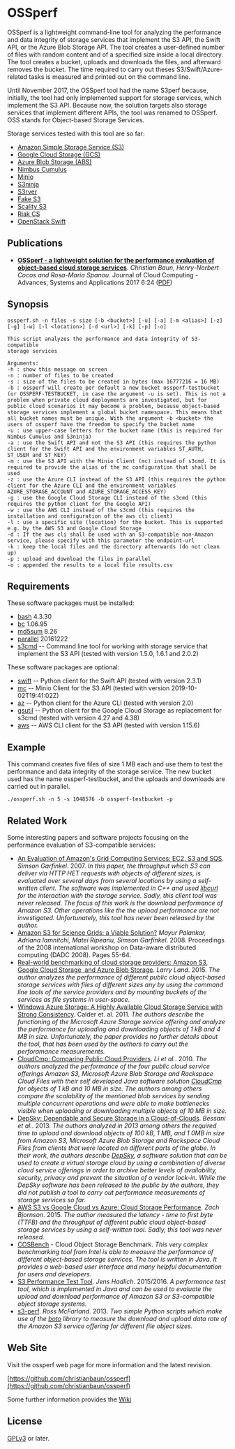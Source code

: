 # OSSperf

OSSperf is a lightweight command-line tool for analyzing the performance and data integrity of storage services that implement the S3 API, the Swift API, or the Azure Blob Storage API. The tool creates a user-defined number of files with random content and of a specified size inside a local directory. The tool creates a bucket, uploads and downloads the files, and afterward removes the bucket. The time required to carry out theses S3/Swift/Azure-related tasks is measured and printed out on the command line.

Until November 2017, the OSSperf tool had the name S3perf because, initially, the tool had only implemented support for storage services, which implement the S3 API. Because now, the solution targets also storage services that implement different APIs, the tool was renamed to OSSperf. OSS stands for Object-based Storage Services.

Storage services tested with this tool are so far:
- [Amazon Simple Storage Service (S3)](https://aws.amazon.com/s3/)
- [Google Cloud Storage (GCS)](https://cloud.google.com/storage/)
- [Azure Blob Storage (ABS)](https://azure.microsoft.com/de-de/services/storage/blobs/)
- [Nimbus Cumulus](https://github.com/nimbusproject/nimbus)
- [Minio](https://github.com/minio/minio)
- [S3ninja](https://github.com/scireum/s3ninja/)
- [S3rver](https://github.com/jamhall/s3rver/)
- [Fake S3](https://github.com/jubos/fake-s3)
- [Scality S3](https://github.com/scality/S3)
- [Riak CS](https://github.com/basho/riak_cs)
- [OpenStack Swift](https://github.com/openstack/swift)

## Publications

- [**OSSperf - a lightweight solution for the performance evaluation of object-based cloud storage services**](https://journalofcloudcomputing.springeropen.com/articles/10.1186/s13677-017-0096-x). *Christian Baun, Henry-Norbert Cocos and Rosa-Maria Spanou*. Journal of Cloud Computing - Advances, Systems and Applications 2017 6:24 ([PDF](https://journalofcloudcomputing.springeropen.com/track/pdf/10.1186/s13677-017-0096-x))

## Synopsis

    ossperf.sh -n files -s size [-b <bucket>] [-u] [-a] [-m <alias>] [-z] [-g] [-w] [-l <location>] [-d <url>] [-k] [-p] [-o]

    This script analyzes the performance and data integrity of S3-compatible
    storage services 

    Arguments:
    -h : show this message on screen
    -n : number of files to be created
    -s : size of the files to be created in bytes (max 16777216 = 16 MB)
    -b : ossperf will create per default a new bucket ossperf-testbucket (or OSSPERF-TESTBUCKET, in case the argument -u is set). This is not a problem when private cloud deployments are investigated, but for public cloud scenarios it may become a problem, because object-based storage services implement a global bucket namespace. This means that all bucket names must be unique. With the argument -b <bucket> the users of ossperf have the freedom to specify the bucket name
    -u : use upper-case letters for the bucket name (this is required for Nimbus Cumulus and S3ninja)
    -a : use the Swift API and not the S3 API (this requires the python client for the Swift API and the environment variables ST_AUTH, ST_USER and ST_KEY)
    -m : use the S3 API with the Minio Client (mc) instead of s3cmd. It is required to provide the alias of the mc configuration that shall be used
    -z : use the Azure CLI instead of the S3 API (this requires the python client for the Azure CLI and the environment variables AZURE_STORAGE_ACCOUNT and AZURE_STORAGE_ACCESS_KEY)
    -g : use the Google Cloud Storage CLI instead of the s3cmd (this requires the python client for the Google API)
    -w : use the AWS CLI instead of the s3cmd (this requires the installation and configuration of the aws cli client)
    -l : use a specific site (location) for the bucket. This is supported e.g. by the AWS S3 and Google Cloud Storage
    -d : If the aws cli shall be used with an S3-compatible non-Amazon service, please specify with this parameter the endpoint-url
    -k : keep the local files and the directory afterwards (do not clean up)
    -p : upload and download the files in parallel
    -o : appended the results to a local file results.csv

## Requirements

These software packages must be installed:

- [bash](https://www.gnu.org/software/bash/) 4.3.30
- [bc](https://www.gnu.org/software/bc/) 1.06.95
- [md5sum](https://www.gnu.org/software/coreutils/) 8.26
- [parallel](https://www.gnu.org/software/parallel/) 20161222
- [s3cmd](https://github.com/s3tools/s3cmd) -- Command line tool for working with storage service that implement the S3 API (tested with version 1.5.0, 1.6.1 and 2.0.2)

These software packages are optional:

- [swift](https://github.com/openstack/python-swiftclient) -- Python client for the Swift API (tested with version 2.3.1)
- [mc](https://github.com/minio/mc) -- Minio Client for the S3 API (tested with version 2019-10-02T19:41:02Z)
- [az](https://github.com/Azure/azure-cli) -- Python client for the Azure CLI (tested with version 2.0)
- [gsutil](https://github.com/GoogleCloudPlatform/gsutil) -- Python client for the Google Cloud Storage as replacement for s3cmd (tested with version 4.27 and 4.38)
- [aws](https://github.com/aws/aws-cli) -- AWS CLI client for the S3 API (tested with version 1.15.6)

## Example

This command creates five files of size 1 MB each and use them to test the performance and data integrity of the storage service. The new bucket used has the name ossperf-testbucket, and the uploads and downloads are carried out in parallel.

`./ossperf.sh -n 5 -s 1048576 -b ossperf-testbucket -p`

## Related Work

Some interesting papers and software projects focusing on the performance evaluation of S3-compatible services:

- [An Evaluation of Amazon's Grid Computing Services: EC2, S3 and SQS](https://dash.harvard.edu/bitstream/handle/1/24829568/tr-08-07.pdf). *Simson Garfinkel*. 2007. *In this paper, the throughput which S3 can deliver via HTTP HET requests with objects of different sizes, is evaluated over several days from several locations by using a self-written client. The software was implemented in C++ and used [libcurl](https://curl.haxx.se/libcurl/) for the interaction with the storage service. Sadly, this client tool was never released. The focus of this work is the download performance of Amazon S3. Other operations like the the upload performance are not investigated. Unfortunately, this tool has never been released by the author.*
- [Amazon S3 for Science Grids: a Viable Solution?](http://dl.acm.org/citation.cfm?id=1383526) *Mayur Palankar, Adriana Iamnitchi, Matei Ripeanu, Simson Garfinkel*. 2008. Proceedings of the 2008 international workshop on Data-aware distributed computing (DADC 2008). Pages 55-64.
- [Real-world benchmarking of cloud storage providers: Amazon S3, Google Cloud Storage, and Azure Blob Storage](https://lg.io/2015/10/25/real-world-benchmarking-of-s3-azure-google-cloud-storage.html). *Larry Land*. 2015. *The author analyzes the performance of different public cloud object-based storage services with files of different sizes any by using the command line tools of the service providers and by mounting buckets of the services as file systems in user-space.* 
- [Windows Azure Storage: A Highly Available Cloud Storage Service with Strong Consistency](http://citeseerx.ist.psu.edu/viewdoc/download?doi=10.1.1.229.3906&rep=rep1&type=pdf). Calder et. al. 2011. *The authors describe the functioning of the Microsoft Azure Storage service offering and analyze the performance for uploading and downloading objects of 1 kB and 4 MB in size. Unfortunately, the paper provides no further details about the tool, that has been used by the authors to carry out the perforamance measurements.*
- [CloudCmp: Comparing Public Cloud Providers](http://conferences.sigcomm.org/imc/2010/papers/p1.pdf). *Li et al.*. 2010. *The authors analyzed the performance of the four public cloud service offerings Amazon S3, Microsoft Azure Blob Storage and Rackspace Cloud Files with their self developed Java software solution [CloudCmp](https://github.com/angl/cloudcmp) for objects of 1 kB and 10 MB in size. The authors among others compare the scalability of the mentioned blob services by sending multiple concurrent operations and were able to make bottlenecks visible when uploading or downloading multiple objects of 10 MB in size.* 
- [DepSky: Dependable and Secure Storage in a Cloud-of-Clouds](http://www.gsd.inesc-id.pt/~mpc/pubs/depsky-TOS-2013.pdf). *Bessani et al.*. 2013. *The authors analyzed in 2013 among others the required time to upload and download objects of 100 kB, 1 MB, and 1 0MB in size from Amazon S3, Microsoft Azure Blob Storage and Rackspace Cloud Files from clients that were located on different parts of the globe. In their work, the authors describe [DepSky](https://github.com/cloud-of-clouds/depsky), a software solution that can be used to create a virtual storage cloud by using a combination of diverse cloud service offerings in order to archive better levels of availability, security, privacy and prevent the situation of a vendor lock-in. While the DepSky software has been released to the public by the authors, they did not publish a tool to carry out performance measurements of storage services so far.*
- [AWS S3 vs Google Cloud vs Azure: Cloud Storage Performance](http://blog.zachbjornson.com/2015/12/29/cloud-storage-performance.html). *Zach Bjornson*. 2015. *The author measured the latency - time to first byte (TTFB) and the throughput of different public cloud object-based storage services by using a self-written tool. Sadly, this tool was never released.* 
- [COSBench](https://github.com/intel-cloud/cosbench) - Cloud Object Storage Benchmark. *This very complex benchmarking tool from Intel is able to measure the performance of different object-based storage services. The tool is written in Java. It provides a web-based user interface and many helpful documentation for users and developers.*
- [S3 Performance Test Tool](https://github.com/jenshadlich/S3-Performance-Test). *Jens Hadlich*. 2015/2016. *A performance test tool, which is implemented in Java and can be used to evaluate the upload and download performance of Amazon S3 or S3-compatible object storage systems.*
- [s3-perf](https://github.com/ross/s3-perf). *Ross McFarland*. 2013. *Two simple Python scripts which make use of the [boto](https://github.com/boto/boto) library to measure the download and upload data rate of the Amazon S3 service offering for different file object sizes.*

## Web Site

Visit the ossperf web page for more information and the latest revision.

[https://github.com/christianbaun/ossperf](https://github.com/christianbaun/ossperf)

Some further information provides the [Wiki](https://github.com/christianbaun/ossperf/wiki)

## License

[GPLv3](https://www.gnu.org/licenses/gpl-3.0.en.html) or later.